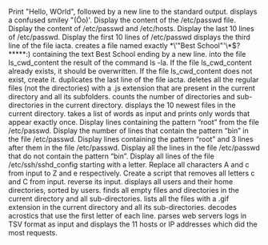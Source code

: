 Print "Hello, WOrld", followed by a new line to the standard output.
displays a confused smiley "(Ôo)'.
Display the content of the /etc/passwd file.
Display the content of /etc/passwd and /etc/hosts.
Display the last 10 lines of /etc/passwd.
Display the first 10 lines of /etc/passwd
displays the third line of the file iacta.
creates a file named exactly \*\\'"Best School"\'\\*$\?\*\*\*\*\*:) containing the text Best School ending by a new line.
 into the file ls_cwd_content the result of the command ls -la. If the file ls_cwd_content already exists, it should be overwritten. If the file ls_cwd_content does not exist, create it.
duplicates the last line of the file iacta.
deletes all the regular files (not the directories) with a .js extension that are present in the current directory and all its subfolders.
counts the number of directories and sub-directories in the current directory.
displays the 10 newest files in the current directory.
takes a list of words as input and prints only words that appear exactly once.
Display lines containing the pattern “root” from the file /etc/passwd.
Display the number of lines that contain the pattern “bin” in the file /etc/passwd.
Display lines containing the pattern “root” and 3 lines after them in the file /etc/passwd.
Display all the lines in the file /etc/passwd that do not contain the pattern “bin”.
Display all lines of the file /etc/ssh/sshd_config starting with a letter.
Replace all characters A and c from input to Z and e respectively.
Create a script that removes all letters c and C from input.
reverse its input.
displays all users and their home directories, sorted by users.
finds all empty files and directories in the current directory and all sub-directories.
lists all the files with a .gif extension in the current directory and all its sub-directories.
decodes acrostics that use the first letter of each line.
parses web servers logs in TSV format as input and displays the 11 hosts or IP addresses which did the most requests.
